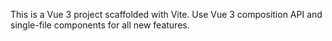<!-- Use this file to provide workspace-specific custom instructions to Copilot. For more details, visit https://code.visualstudio.com/docs/copilot/copilot-customization#_use-a-githubcopilotinstructionsmd-file -->
This is a Vue 3 project scaffolded with Vite. Use Vue 3 composition API and single-file components for all new features.
